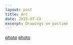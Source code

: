 ```yaml
---
layout: post
title: Art
date: 2019-07-19
excerpt: Drawings on pastime
---
```


[photo](https://github.com/kinming92/kinming92.github.io/blob/master/artPortfolio/IMG_20190306_100612.jpg)
[photo](artPortfolio/IMG_20190306_122412.jpg)
[](artPortfolio/IMG_20190306_122604.jpg)